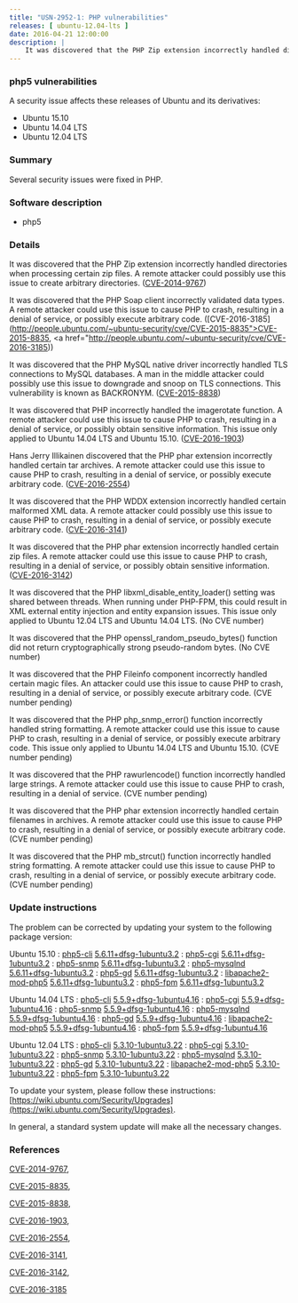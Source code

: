 ```yaml
---
title: "USN-2952-1: PHP vulnerabilities"
releases: [ ubuntu-12.04-lts ]
date: 2016-04-21 12:00:00
description: |
    It was discovered that the PHP Zip extension incorrectly handled directories when processing certain zip files. A remote attacker could possibly use this issue to create arbitrary directories. ([CVE-2014-9767](http://people.ubuntu.com/~ubuntu-security/cve/CVE-2014-9767))
--- 
```

 
### php5 vulnerabilities

A security issue affects these releases of Ubuntu and its derivatives:

* Ubuntu 15.10
* Ubuntu 14.04 LTS
* Ubuntu 12.04 LTS

### Summary

Several security issues were fixed in PHP. 

### Software description

* php5 

### Details

It was discovered that the PHP Zip extension incorrectly handled directories when processing certain zip files. A remote attacker could possibly use this issue to create arbitrary directories. ([CVE-2014-9767](http://people.ubuntu.com/~ubuntu-security/cve/CVE-2014-9767))

It was discovered that the PHP Soap client incorrectly validated data types. A remote attacker could use this issue to cause PHP to crash, resulting in a denial of service, or possibly execute arbitrary code. ([CVE-2016-3185](http://people.ubuntu.com/~ubuntu-security/cve/CVE-2015-8835">CVE-2015-8835</a>, <a href="http://people.ubuntu.com/~ubuntu-security/cve/CVE-2016-3185))

It was discovered that the PHP MySQL native driver incorrectly handled TLS connections to MySQL databases. A man in the middle attacker could possibly use this issue to downgrade and snoop on TLS connections. This vulnerability is known as BACKRONYM. ([CVE-2015-8838](http://people.ubuntu.com/~ubuntu-security/cve/CVE-2015-8838))

It was discovered that PHP incorrectly handled the imagerotate function. A remote attacker could use this issue to cause PHP to crash, resulting in a denial of service, or possibly obtain sensitive information. This issue only applied to Ubuntu 14.04 LTS and Ubuntu 15.10. ([CVE-2016-1903](http://people.ubuntu.com/~ubuntu-security/cve/CVE-2016-1903))

Hans Jerry Illikainen discovered that the PHP phar extension incorrectly handled certain tar archives. A remote attacker could use this issue to cause PHP to crash, resulting in a denial of service, or possibly execute arbitrary code. ([CVE-2016-2554](http://people.ubuntu.com/~ubuntu-security/cve/CVE-2016-2554))

It was discovered that the PHP WDDX extension incorrectly handled certain malformed XML data. A remote attacker could possibly use this issue to cause PHP to crash, resulting in a denial of service, or possibly execute arbitrary code. ([CVE-2016-3141](http://people.ubuntu.com/~ubuntu-security/cve/CVE-2016-3141))

It was discovered that the PHP phar extension incorrectly handled certain zip files. A remote attacker could use this issue to cause PHP to crash, resulting in a denial of service, or possibly obtain sensitive information. ([CVE-2016-3142](http://people.ubuntu.com/~ubuntu-security/cve/CVE-2016-3142))

It was discovered that the PHP libxml_disable_entity_loader() setting was shared between threads. When running under PHP-FPM, this could result in XML external entity injection and entity expansion issues. This issue only applied to Ubuntu 12.04 LTS and Ubuntu 14.04 LTS. (No CVE number)

It was discovered that the PHP openssl_random_pseudo_bytes() function did not return cryptographically strong pseudo-random bytes. (No CVE number)

It was discovered that the PHP Fileinfo component incorrectly handled certain magic files. An attacker could use this issue to cause PHP to crash, resulting in a denial of service, or possibly execute arbitrary code. (CVE number pending)

It was discovered that the PHP php_snmp_error() function incorrectly handled string formatting. A remote attacker could use this issue to cause PHP to crash, resulting in a denial of service, or possibly execute arbitrary code. This issue only applied to Ubuntu 14.04 LTS and Ubuntu 15.10. (CVE number pending)

It was discovered that the PHP rawurlencode() function incorrectly handled large strings. A remote attacker could use this issue to cause PHP to crash, resulting in a denial of service. (CVE number pending)

It was discovered that the PHP phar extension incorrectly handled certain filenames in archives. A remote attacker could use this issue to cause PHP to crash, resulting in a denial of service, or possibly execute arbitrary code. (CVE number pending)

It was discovered that the PHP mb_strcut() function incorrectly handled string formatting. A remote attacker could use this issue to cause PHP to crash, resulting in a denial of service, or possibly execute arbitrary code. (CVE number pending) 

### Update instructions

The problem can be corrected by updating your system to the following package version:

Ubuntu 15.10
 : [php5-cli](https://launchpad.net/ubuntu/+source/php5) <span> [5.6.11+dfsg-1ubuntu3.2](https://launchpad.net/ubuntu/+source/php5/5.6.11+dfsg-1ubuntu3.2) </span> 
 : [php5-cgi](https://launchpad.net/ubuntu/+source/php5) <span> [5.6.11+dfsg-1ubuntu3.2](https://launchpad.net/ubuntu/+source/php5/5.6.11+dfsg-1ubuntu3.2) </span> 
 : [php5-snmp](https://launchpad.net/ubuntu/+source/php5) <span> [5.6.11+dfsg-1ubuntu3.2](https://launchpad.net/ubuntu/+source/php5/5.6.11+dfsg-1ubuntu3.2) </span> 
 : [php5-mysqlnd](https://launchpad.net/ubuntu/+source/php5) <span> [5.6.11+dfsg-1ubuntu3.2](https://launchpad.net/ubuntu/+source/php5/5.6.11+dfsg-1ubuntu3.2) </span> 
 : [php5-gd](https://launchpad.net/ubuntu/+source/php5) <span> [5.6.11+dfsg-1ubuntu3.2](https://launchpad.net/ubuntu/+source/php5/5.6.11+dfsg-1ubuntu3.2) </span> 
 : [libapache2-mod-php5](https://launchpad.net/ubuntu/+source/php5) <span> [5.6.11+dfsg-1ubuntu3.2](https://launchpad.net/ubuntu/+source/php5/5.6.11+dfsg-1ubuntu3.2) </span> 
 : [php5-fpm](https://launchpad.net/ubuntu/+source/php5) <span> [5.6.11+dfsg-1ubuntu3.2](https://launchpad.net/ubuntu/+source/php5/5.6.11+dfsg-1ubuntu3.2) </span> 

Ubuntu 14.04 LTS
 : [php5-cli](https://launchpad.net/ubuntu/+source/php5) <span> [5.5.9+dfsg-1ubuntu4.16](https://launchpad.net/ubuntu/+source/php5/5.5.9+dfsg-1ubuntu4.16) </span> 
 : [php5-cgi](https://launchpad.net/ubuntu/+source/php5) <span> [5.5.9+dfsg-1ubuntu4.16](https://launchpad.net/ubuntu/+source/php5/5.5.9+dfsg-1ubuntu4.16) </span> 
 : [php5-snmp](https://launchpad.net/ubuntu/+source/php5) <span> [5.5.9+dfsg-1ubuntu4.16](https://launchpad.net/ubuntu/+source/php5/5.5.9+dfsg-1ubuntu4.16) </span> 
 : [php5-mysqlnd](https://launchpad.net/ubuntu/+source/php5) <span> [5.5.9+dfsg-1ubuntu4.16](https://launchpad.net/ubuntu/+source/php5/5.5.9+dfsg-1ubuntu4.16) </span> 
 : [php5-gd](https://launchpad.net/ubuntu/+source/php5) <span> [5.5.9+dfsg-1ubuntu4.16](https://launchpad.net/ubuntu/+source/php5/5.5.9+dfsg-1ubuntu4.16) </span> 
 : [libapache2-mod-php5](https://launchpad.net/ubuntu/+source/php5) <span> [5.5.9+dfsg-1ubuntu4.16](https://launchpad.net/ubuntu/+source/php5/5.5.9+dfsg-1ubuntu4.16) </span> 
 : [php5-fpm](https://launchpad.net/ubuntu/+source/php5) <span> [5.5.9+dfsg-1ubuntu4.16](https://launchpad.net/ubuntu/+source/php5/5.5.9+dfsg-1ubuntu4.16) </span> 

Ubuntu 12.04 LTS
 : [php5-cli](https://launchpad.net/ubuntu/+source/php5) <span> [5.3.10-1ubuntu3.22](https://launchpad.net/ubuntu/+source/php5/5.3.10-1ubuntu3.22) </span> 
 : [php5-cgi](https://launchpad.net/ubuntu/+source/php5) <span> [5.3.10-1ubuntu3.22](https://launchpad.net/ubuntu/+source/php5/5.3.10-1ubuntu3.22) </span> 
 : [php5-snmp](https://launchpad.net/ubuntu/+source/php5) <span> [5.3.10-1ubuntu3.22](https://launchpad.net/ubuntu/+source/php5/5.3.10-1ubuntu3.22) </span> 
 : [php5-mysqlnd](https://launchpad.net/ubuntu/+source/php5) <span> [5.3.10-1ubuntu3.22](https://launchpad.net/ubuntu/+source/php5/5.3.10-1ubuntu3.22) </span> 
 : [php5-gd](https://launchpad.net/ubuntu/+source/php5) <span> [5.3.10-1ubuntu3.22](https://launchpad.net/ubuntu/+source/php5/5.3.10-1ubuntu3.22) </span> 
 : [libapache2-mod-php5](https://launchpad.net/ubuntu/+source/php5) <span> [5.3.10-1ubuntu3.22](https://launchpad.net/ubuntu/+source/php5/5.3.10-1ubuntu3.22) </span> 
 : [php5-fpm](https://launchpad.net/ubuntu/+source/php5) <span> [5.3.10-1ubuntu3.22](https://launchpad.net/ubuntu/+source/php5/5.3.10-1ubuntu3.22) </span> 

To update your system, please follow these instructions: [https://wiki.ubuntu.com/Security/Upgrades](https://wiki.ubuntu.com/Security/Upgrades).

In general, a standard system update will make all the necessary changes. 

### References

 [CVE-2014-9767](http://people.ubuntu.com/~ubuntu-security/cve/CVE-2014-9767), 

 [CVE-2015-8835](http://people.ubuntu.com/~ubuntu-security/cve/CVE-2015-8835), 

 [CVE-2015-8838](http://people.ubuntu.com/~ubuntu-security/cve/CVE-2015-8838), 

 [CVE-2016-1903](http://people.ubuntu.com/~ubuntu-security/cve/CVE-2016-1903), 

 [CVE-2016-2554](http://people.ubuntu.com/~ubuntu-security/cve/CVE-2016-2554), 

 [CVE-2016-3141](http://people.ubuntu.com/~ubuntu-security/cve/CVE-2016-3141), 

 [CVE-2016-3142](http://people.ubuntu.com/~ubuntu-security/cve/CVE-2016-3142), 

 [CVE-2016-3185](http://people.ubuntu.com/~ubuntu-security/cve/CVE-2016-3185)
 
